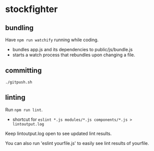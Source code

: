 # stockfighter
## bundling
Have `npm run watchify` running while coding. 
- bundles app.js and its dependencies to public/js/bundle.js
- starts a watch process that rebundles upon changing a file.
## committing
`./gitpush.sh`
## linting
Run `npm run lint`.
- shortcut for `eslint *.js modules/*.js components/*.js > lintoutput.log`

Keep lintoutput.log open to see updated lint results.

You can also run 'eslint yourfile.js' to easily see lint results of yourfile.
